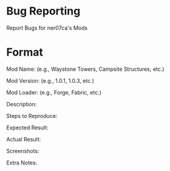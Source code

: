 # Bug Reporting
Report Bugs for ner07ca's Mods


# Format

Mod Name: (e.g., Waystone Towers, Campsite Structures, etc.)

Mod Version: (e.g., 1.0.1, 1.0.3, etc.)

Mod Loader: (e.g., Forge, Fabric, etc.)

Description:

Steps to Reproduce:

Expected Result:

Actual Result:

Screenshots:

Extra Notes:
